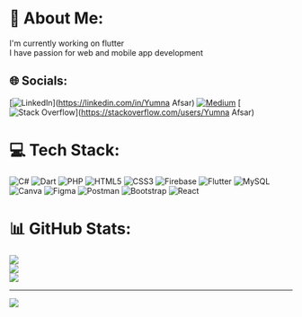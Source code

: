 # 💫 About Me:
I'm currently working on flutter<br>I have passion for web and mobile app development


## 🌐 Socials:
[![LinkedIn](https://img.shields.io/badge/LinkedIn-%230077B5.svg?logo=linkedin&logoColor=white)](https://linkedin.com/in/Yumna Afsar) [![Medium](https://img.shields.io/badge/Medium-12100E?logo=medium&logoColor=white)](https://medium.com/@Yumnaafsar) [![Stack Overflow](https://img.shields.io/badge/-Stackoverflow-FE7A16?logo=stack-overflow&logoColor=white)](https://stackoverflow.com/users/Yumna Afsar) 

# 💻 Tech Stack:
![C#](https://img.shields.io/badge/c%23-%23239120.svg?style=plastic&logo=c-sharp&logoColor=white) ![Dart](https://img.shields.io/badge/dart-%230175C2.svg?style=plastic&logo=dart&logoColor=white) ![PHP](https://img.shields.io/badge/php-%23777BB4.svg?style=plastic&logo=php&logoColor=white) ![HTML5](https://img.shields.io/badge/html5-%23E34F26.svg?style=plastic&logo=html5&logoColor=white) ![CSS3](https://img.shields.io/badge/css3-%231572B6.svg?style=plastic&logo=css3&logoColor=white) ![Firebase](https://img.shields.io/badge/firebase-%23039BE5.svg?style=plastic&logo=firebase) ![Flutter](https://img.shields.io/badge/Flutter-%2302569B.svg?style=plastic&logo=Flutter&logoColor=white) ![MySQL](https://img.shields.io/badge/mysql-%2300f.svg?style=plastic&logo=mysql&logoColor=white) ![Canva](https://img.shields.io/badge/Canva-%2300C4CC.svg?style=plastic&logo=Canva&logoColor=white) 	![Figma](https://img.shields.io/badge/figma-%23F24E1E.svg?style=plastic&logo=figma&logoColor=white) ![Postman](https://img.shields.io/badge/Postman-FF6C37?style=plastic&logo=postman&logoColor=white) ![Bootstrap](https://img.shields.io/badge/bootstrap-%23563D7C.svg?style=plastic&logo=bootstrap&logoColor=white) ![React](https://img.shields.io/badge/react-%2320232a.svg?style=plastic&logo=react&logoColor=%2361DAFB)
# 📊 GitHub Stats:
![](https://github-readme-stats.vercel.app/api?username=yumnaafsar&theme=radical&hide_border=false&include_all_commits=true&count_private=true)<br/>
![](https://github-readme-streak-stats.herokuapp.com/?user=yumnaafsar&theme=radical&hide_border=false)<br/>
![](https://github-readme-stats.vercel.app/api/top-langs/?username=yumnaafsar&theme=radical&hide_border=false&include_all_commits=true&count_private=true&layout=compact)

---
[![](https://visitcount.itsvg.in/api?id=yumnaafsar&icon=0&color=0)](https://visitcount.itsvg.in)

<!-- Proudly created with GPRM ( https://gprm.itsvg.in ) -->
